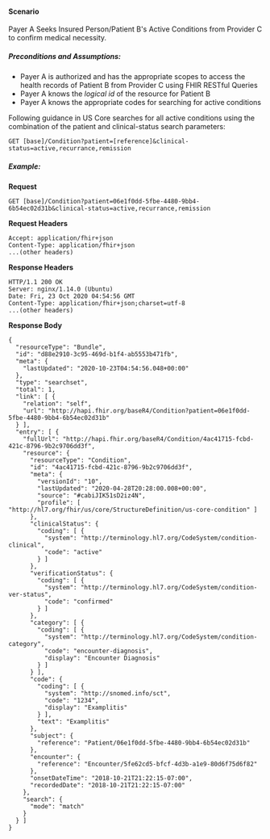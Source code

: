 #### Scenario

Payer A Seeks Insured Person/Patient B's Active Conditions from Provider C to confirm medical necessity.

##### Preconditions and Assumptions:

- Payer A is authorized and has the appropriate scopes to access the health records of Patient B from Provider C using FHIR RESTful Queries
- Payer A knows the *logical id* of the resource for Patient B
- Payer A knows the appropriate codes for searching for active conditions

Following guidance in US Core searches for all active conditions using the combination of the patient and clinical-status search parameters:

`GET [base]/Condition?patient=[reference]&clinical-status=active,recurrance,remission`

##### Example:

**Request**
~~~
GET [base]/Condition?patient=06e1f0dd-5fbe-4480-9bb4-6b54ec02d31b&clinical-status=active,recurrance,remission
~~~

**Request Headers**

~~~
Accept: application/fhir+json
Content-Type: application/fhir+json
...(other headers)
~~~

**Response Headers**

~~~
HTTP/1.1 200 OK
Server: nginx/1.14.0 (Ubuntu)
Date: Fri, 23 Oct 2020 04:54:56 GMT
Content-Type: application/fhir+json;charset=utf-8
...(other headers)
~~~

**Response Body**

~~~
{
  "resourceType": "Bundle",
  "id": "d88e2910-3c95-469d-b1f4-ab5553b471fb",
  "meta": {
    "lastUpdated": "2020-10-23T04:54:56.048+00:00"
  },
  "type": "searchset",
  "total": 1,
  "link": [ {
    "relation": "self",
    "url": "http://hapi.fhir.org/baseR4/Condition?patient=06e1f0dd-5fbe-4480-9bb4-6b54ec02d31b"
  } ],
  "entry": [ {
    "fullUrl": "http://hapi.fhir.org/baseR4/Condition/4ac41715-fcbd-421c-8796-9b2c9706dd3f",
    "resource": {
      "resourceType": "Condition",
      "id": "4ac41715-fcbd-421c-8796-9b2c9706dd3f",
      "meta": {
        "versionId": "10",
        "lastUpdated": "2020-04-28T20:28:00.008+00:00",
        "source": "#cabiJIK51sD2iz4N",
        "profile": [ "http://hl7.org/fhir/us/core/StructureDefinition/us-core-condition" ]
      },
      "clinicalStatus": {
        "coding": [ {
          "system": "http://terminology.hl7.org/CodeSystem/condition-clinical",
          "code": "active"
        } ]
      },
      "verificationStatus": {
        "coding": [ {
          "system": "http://terminology.hl7.org/CodeSystem/condition-ver-status",
          "code": "confirmed"
        } ]
      },
      "category": [ {
        "coding": [ {
          "system": "http://terminology.hl7.org/CodeSystem/condition-category",
          "code": "encounter-diagnosis",
          "display": "Encounter Diagnosis"
        } ]
      } ],
      "code": {
        "coding": [ {
          "system": "http://snomed.info/sct",
          "code": "1234",
          "display": "Examplitis"
        } ],
        "text": "Examplitis"
      },
      "subject": {
        "reference": "Patient/06e1f0dd-5fbe-4480-9bb4-6b54ec02d31b"
      },
      "encounter": {
        "reference": "Encounter/5fe62cd5-bfcf-4d3b-a1e9-80d6f75d6f82"
      },
      "onsetDateTime": "2018-10-21T21:22:15-07:00",
      "recordedDate": "2018-10-21T21:22:15-07:00"
    },
    "search": {
      "mode": "match"
    }
  } ]
}
~~~
